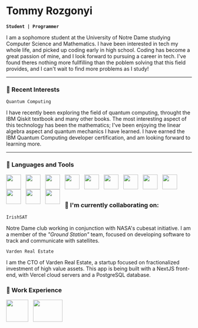 # Tommy Rozgonyi

**`Student | Programmer`**


I am a sophomore student at the University of Notre Dame studying Computer Science and Mathematics. I have been interested in tech my whole life, and picked up coding early in high school. Coding has become a great passion of mine, and I look forward to pursuing a career in tech. I've found theres nothing more fullfilling than the poblem solving that this field provides, and I can't wait to find more problems as I study!
___
### 📘 Recent Interests
`Quantum Computing`

I have recently been exploring the field of quantum computing, throught the IBM Qiskit textbook and many other books. The most interesting aspect of this technology has been the mathematics; I've been enjoying the linear algebra aspect and quantum mechanics I have learned. I have earned the IBM Quantum Computing developer certification, and am looking forward to learning more.  
___
### 🧰 Languages and Tools

<img align="left" height="40px" width="40px" style="padding-right:10px" src="https://cdn.jsdelivr.net/gh/devicons/devicon/icons/javascript/javascript-original.svg" />
<img align="left" height="40px" width="40px" style="padding-right:10px" src="https://cdn.jsdelivr.net/gh/devicons/devicon/icons/c/c-original.svg" />
<img align="left" height="40px" width="40px" style="padding-right:10px" src="https://cdn.jsdelivr.net/gh/devicons/devicon/icons/typescript/typescript-plain.svg" />
<img align="left" height="40px" width="40px" style="padding-right:10px" src="https://cdn.jsdelivr.net/gh/devicons/devicon/icons/react/react-original.svg" />
<img align="left" height="40px" width="40px" style="padding-right:10px" src="https://cdn.jsdelivr.net/gh/devicons/devicon/icons/python/python-original.svg" />
<img align="left" height="40px" width="40px" style="padding-right:10px" src="https://cdn.jsdelivr.net/gh/devicons/devicon/icons/html5/html5-original.svg" />
<img align="left" height="40px" width="40px" style="padding-right:10px" src="https://cdn.jsdelivr.net/gh/devicons/devicon/icons/css3/css3-original.svg" />
<img align="left" height="40px" width="40px" style="padding-right:10px" src="https://cdn.jsdelivr.net/gh/devicons/devicon/icons/pytorch/pytorch-original.svg" />
<img align="left" height="40px" width="40px" style="padding-right:10px" src="https://cdn.jsdelivr.net/gh/devicons/devicon/icons/java/java-original.svg" />
<img align="left" height="40px" width="40px" style="padding-right:10px" src="https://cdn.jsdelivr.net/gh/devicons/devicon/icons/bash/bash-original.svg" />
<img align="left" height="40px" width="40px" style="padding-right:10px" src="https://cdn.jsdelivr.net/gh/devicons/devicon/icons/docker/docker-original.svg" />
<img align="left" height="40px" width="40px" style="padding-right:10px" src="https://cdn.jsdelivr.net/gh/devicons/devicon/icons/linux/linux-original.svg" />
<br/>
<br/>

#

<h3>🔭 I'm currently collaborating on:</h3>

`IrishSAT`

Notre Dame club working in conjunction with NASA's cubesat initiative. I am a member of the *"Ground Station"* team, focused on developing software to track and communicate with satellites.

`Varden Real Estate`

I am the CTO of Varden Real Estate, a startup focused on fractionalized investment of high value assets. This app is being built with a NextJS front-end, with Vercel cloud servers and a PostgreSQL database. 

<h3>💼 Work Experience</h3>
<img align="left" height="60px" width="60px" style="padding-right:10px" src="https://seeklogo.net/wp-content/uploads/2020/08/ups-logo.png" />
<img align="left" height="60px" width="80px" style="padding-right:10px" src="https://ww1.prweb.com/prfiles/2013/06/20/10810625/gI_59463_SMARTMD-Logo.jpg" />
